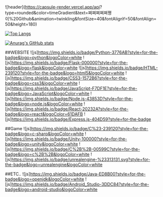 ![header](https://capsule-render.vercel.app/api?
type=rounded&color=timeGradient&text=쪄쪄쪄쪄쪄쪙이%20Github&animation=twinkling&fontSize=40&fontAlignY=50&fontAlign=50&height=180)

[![Top Langs](https://github-readme-stats.vercel.app/api/top-langs/?username=HYOJEONG0213)](https://github.com/anuraghazra/github-readme-stats)

[![Anurag's GitHub stats](https://github-readme-stats.vercel.app/api?username=HYOJEONG0213)](https://github.com/anuraghazra/github-readme-stats)

##WEBSITE
![js]https://img.shields.io/badge/Python-3776AB?style=for-the-badge&logo=python&logoColor=white
![js]https://img.shields.io/badge/Flask-000000?style=for-the-badge&logo=flask&logoColor=white
![js]https://img.shields.io/badge/HTML-239120?style=for-the-badge&logo=html5&logoColor=white
![js]https://img.shields.io/badge/CSS3-1572B6?style=for-the-badge&logo=css3&logoColor=white
![js]https://img.shields.io/badge/JavaScript-F7DF1E?style=for-the-badge&logo=JavaScript&logoColor=white
![js]https://img.shields.io/badge/Node.js-43853D?style=for-the-badge&logo=node.js&logoColor=white
![js]https://img.shields.io/badge/React-20232A?style=for-the-badge&logo=react&logoColor=61DAFB
![js]https://img.shields.io/badge/Express.js-404D59?style=for-the-badge


##Game
![js]https://img.shields.io/badge/C%23-239120?style=for-the-badge&logo=c-sharp&logoColor=white
![js]https://img.shields.io/badge/Unity-100000?style=for-the-badge&logo=unity&logoColor=white
![js]https://img.shields.io/badge/C%2B%2B-00599C?style=for-the-badge&logo=c%2B%2B&logoColor=white
![js]https://img.shields.io/badge/unrealengine-%23313131.svg?style=for-the-badge&logo=unrealengine&logoColor=white

##ETC..
![js]https://img.shields.io/badge/Java-ED8B00?style=for-the-badge&logo=openjdk&logoColor=white
![js]https://img.shields.io/badge/Android_Studio-3DDC84?style=for-the-badge&logo=android-studio&logoColor=white

<!--
**HYOJEONG0213/HYOJEONG0213** is a ✨ _special_ ✨ repository because its `README.md` (this file) appears on your GitHub profile.

Here are some ideas to get you started:

- 🔭 I’m currently working on ...
- 🌱 I’m currently learning ...
- 👯 I’m looking to collaborate on ...
- 🤔 I’m looking for help with ...
- 💬 Ask me about ...
- 📫 How to reach me: ...
- 😄 Pronouns: ...
- ⚡ Fun fact: ...
-->
